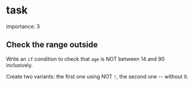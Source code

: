 # task

importance: 3

## Check the range outside

Write an `if` condition to check that `age` is NOT between 14 and 90 inclusively.

Create two variants: the first one using NOT `!`, the second one -- without it.

